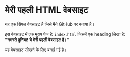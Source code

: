 # मेरी पहली HTML वेबसाइट

यह एक सिंपल वेबसाइट है जिसे मैंने GitHub पर बनाया है।

इस वेबसाइट में एक मुख्य पेज है: `index.html` जिसमें एक heading लिखा है:  
**"नमस्ते दुनिया! ये मेरी पहली वेबसाइट है।"**

यह वेबसाइट सीखने के लिए बनाई गई है।
